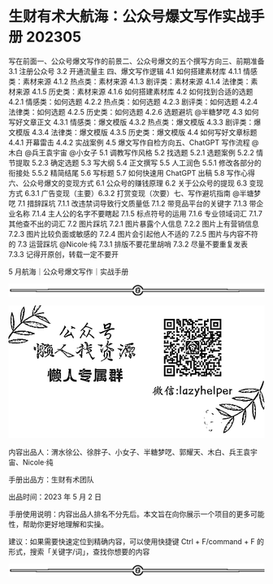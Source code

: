 # 生财有术大航海：公众号爆文写作实战手册 202305

写在前面一、公众号爆文写作的前景二、公众号爆文的五个撰写方向三、前期准备 3.1 注册公众号 3.2 开通流量主 四、爆文写作逻辑 4.1 如何搭建素材库 4.1.1 情感类：素材来源 4.1.2 热点类：素材来源 4.1.3 剧评类：素材来源 4.1.4 法律类：素材来源 4.1.5 历史类：素材来源 4.1.6 如何搭建素材库 4.2 如何找到合适的选题 4.2.1 情感类：如何选题 4.2.2 热点类：如何选题 4.2.3 剧评类：如何选题 4.2.4 法律类：如何选题 4.2.5 历史类：如何选题 4.2.6 选题避坑 @半糖梦呓 4.3 如何写好文章正文 4.3.1 情感类：爆文模版 4.3.2 热点类：爆文模版 4.3.3 剧评类：爆文模版 4.3.4 法律类：爆文模版 4.3.5 历史类：爆文模版 4.4 如何写好文章标题 4.4.1 开幕雷击 4.4.2 实战案例 4.5 爆文写作自检方向五、ChatGPT 写作流程 @木白 @兵王袁宇宙 @小女子 5.1 调教写作风格 5.2 找选题 5.2.1 选题案例 5.2.2 情节提取 5.2.3 确定选题 5.3 写大纲 5.4 正文撰写 5.5 人工润色 5.5.1 修改各部分的衔接处 5.5.2 精简结尾 5.6 写标题 5.7 如何快速用 ChatGPT 出稿 5.8 写作心得六、公众号爆文的变现方式 6.1 公众号的赚钱原理 6.2 关于公众号的提现 6.3 变现方式 6.3.1 广告变现（主要）6.3.2 打赏变现（次要）七、写作避坑指南 @半塘梦呓 7.1 措辞踩坑 7.1.1 改违禁词导致行文质量低 7.1.2 带竞品平台的关键字 7.1.3 带企业名称 7.1.4 主人公的名字不要瞎起 7.1.5 标点符号的运用 7.1.6 专业领域词汇 7.1.7 其他查不出的词汇 7.2 图片踩坑 7.2.1 图片暴露个人信息 7.2.2 图片上有营销信息 7.2.3 图片比较负面或敏感的 7.2.4 图片会引起他人不适的 7.2.5 图片与内容不符的 7.3 运营踩坑 @Nicole·纯 7.3.1 排版不要花里胡哨 7.3.2 尽量不要重复发表 7.3.3 记得开原创，转载一定不要开

5 月航海｜公众号爆文写作｜实战手册

![](img/3246a48a5246c889bf7b6dacff581ba4.png)

![](img/63bed242011514271e10d8beee809070.png)

内容出品人：渭水徐公、徐胖子、小女子、半糖梦呓、郭耀天、木白、兵王袁宇宙、Nicole·纯

手册出品方：生财有术团队

出品时间：2023 年 5 月 2 日

手册使用说明：内容出品人排名不分先后。本文旨在向你展示一个项目的更多可能性，帮助你更好地理解和实操。

建议：如果需要快速定位到精确内容，可以使用快捷键 Ctrl + F/command + F 的形式，搜索「关键字/词」，查找你想要的内容

![](img/3246a48a5246c889bf7b6dacff581ba4.png)